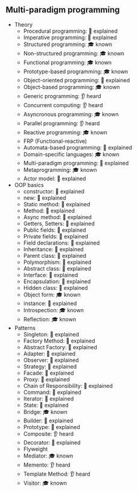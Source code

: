 ## Multi-paradigm programming

- Theory
  - Procedural programming: 🙋 explained
  - Imperative programming: 🙋 explained
  - Structured programming: 🎓 known
  - Non-structured programming: 🎓 known
  - Functional programming: 🎓 known
  - Prototype-based programming: 🎓 known
  - Object-oriented programming: 🙋 explained
  - Object-based programming: 🎓 known
  - Generic programming: 👂 heard
  - Concurrent computing: 👂 heard
  - Asyncronous programming: 🎓 known
  - Parallel programming: 👂 heard
  - Reactive programming: 🎓 known
  - FRP (Functional-reactive)
  - Automata-based programming: 🙋 explained
  - Domain-specific languages: 🎓 known
  - Multi-paradigm programming: 🙋 explained
  - Metaprogramming: 🎓 known
  - Actor model: 🙋 explained
- OOP basics
  - constructor: 🙋 explained
  - new: 🙋 explained
  - Static method: 🙋 explained
  - Method: 🙋 explained
  - Async method: 🙋 explained
  - Getters, Setters: 🙋 explained
  - Public fields: 🙋 explained
  - Private fields: 🙋 explained
  - Field declarations: 🙋 explained
  - Inheritance: 🙋 explained
  - Parent class: 🙋 explained
  - Polymorphism: 🙋 explained
  - Abstract class: 🙋 explained
  - Interface: 🙋 explained
  - Encapsulation: 🙋 explained
  - Hidden class: 🙋 explained
  - Object form: 🎓 known
  - instance: 🙋 explained
  - Introspection: 🎓 known
  - Reflection: 🎓 known
- Patterns
  - Singleton: 🙋 explained
  - Factory Method: 🙋 explained
  - Abstract Factory: 🙋 explained
  - Adapter: 🙋 explained
  - Observer: 🙋 explained
  - Strategy: 🙋 explained
  - Facade: 🙋 explained
  - Proxy: 🙋 explained
  - Chain of Responsibility: 🙋 explained
  - Command: 🙋 explained
  - Iterator: 🙋 explained
  - State: 🙋 explained
  - Bridge: 🎓 known
  - Builder: 🙋 explained
  - Prototype: 🙋 explained
  - Composite: 👂 heard
  - Decorator: 🙋 explained
  - Flyweight
  - Mediator: 🎓 known
  - Memento: 👂 heard
  - Template Method: 👂 heard
  - Visitor: 🎓 known
